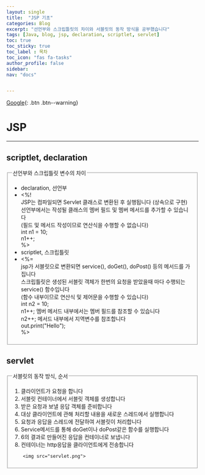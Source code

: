 ```yaml
---
layout: single
title:  "JSP 기초"
categories: Blog
excerpt: "선언부와 스크립틀릿의 차이와 서블릿의 동작 방식을 공부했습니다"
tags: [Java, blog, jsp, declaration, scriptlet, servlet]
toc: true
toc_sticky: true
toc_label : 목차
toc_icon: "fas fa-tasks"
author_profile: false
sidebar:
nav: "docs"


---
```

[Google](https://google.com){: .btn .btn--warning}


# JSP

<hr>

## scriptlet, declaration

<fieldset>
    <legend>선언부와 스크립틀릿 변수의 차이</legend>
    <ul>
        <li>declaration, 선언부</li>
        <li>
            <%!<br>
                JSP는 컴파일되면 Servlet 클래스로 변환된 후 실행됩니다 (상속으로 구현)<br>
                선언부에서는 작성될 클래스의 멤버 필드 및 멤버 메서드를 추가할 수 있습니다<br>
                (필드 및 메서드 작성이므로 연산식을 수행할 수 없습니다)<br>
                int n1 = 10;<br>
                n1++;<br>
            %>
        </li>
        <li>scriptlet, 스크립틀릿</li>
        <li>
            <%=<br>
                jsp가 서블릿으로 변환되면 service(), doGet(), doPost() 등의 메서드를 가집니다<br>
                스크립틀릿은 생성된 서블릿 객체가 한번의 요청을 받았을때 마다 수행되는 service() 함수입니다<br>
                (함수 내부이므로 연산식 및 제어문을 수행할 수 있습니다)<br>
                int n2 = 10;<br>
                n1++;   멤버 메서드 내부에서는 멤버 필드를 참조할 수 있습니다<br>
                n2++;   메서드 내부에서 지역변수를 참조합니다<br>
                out.print("Hello");<br>
            %>
        </li>
    </ul>
</fieldset>

## servlet

<fieldset>
    <legend>서블릿의 동작 방식, 순서</legend>
        <ol>
            <li>클라이언트가 요청을 합니다</li>
            <li>서블릿 컨테이너에서 서블릿 객체를 생성합니다</li>
            <li>받은 요청과 보낼 응답 객체를 준비합니다</li>
            <li>대상 클라이언트에 관해 처리할 내용을 새로운 스레드에서 실행합니다</li>
            <li>요청과 응답을 스레드에 전달하여 서블릿이 처리합니다</li>
            <li>Service메서드를 통해 doGet이나 doPost같은 함수를 실행합니다</li>
            <li>6의 결과로 만들어진 응답을 컨테이너로 보냅니다</li>
            <li>컨테이너는 http응답을 클라이언트에게 전송합니다</li>
        </ol>

        <img src="servlet.png">
</fieldset>
